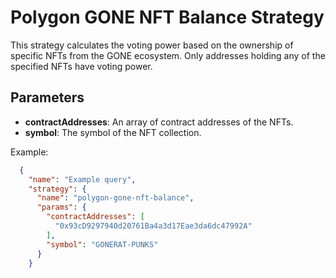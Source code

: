 # Polygon GONE NFT Balance Strategy

This strategy calculates the voting power based on the ownership of specific NFTs from the GONE ecosystem. Only addresses holding any of the specified NFTs have voting power.

## Parameters

- **contractAddresses**: An array of contract addresses of the NFTs.
- **symbol**: The symbol of the NFT collection.

Example:
```json
  {
    "name": "Example query",
    "strategy": {
      "name": "polygon-gone-nft-balance",
      "params": {
        "contractAddresses": [
          "0x93cD9297940d20761Ba4a3d17Eae3da6dc47992A"
        ],
        "symbol": "GONERAT-PUNKS"
      }
    }
